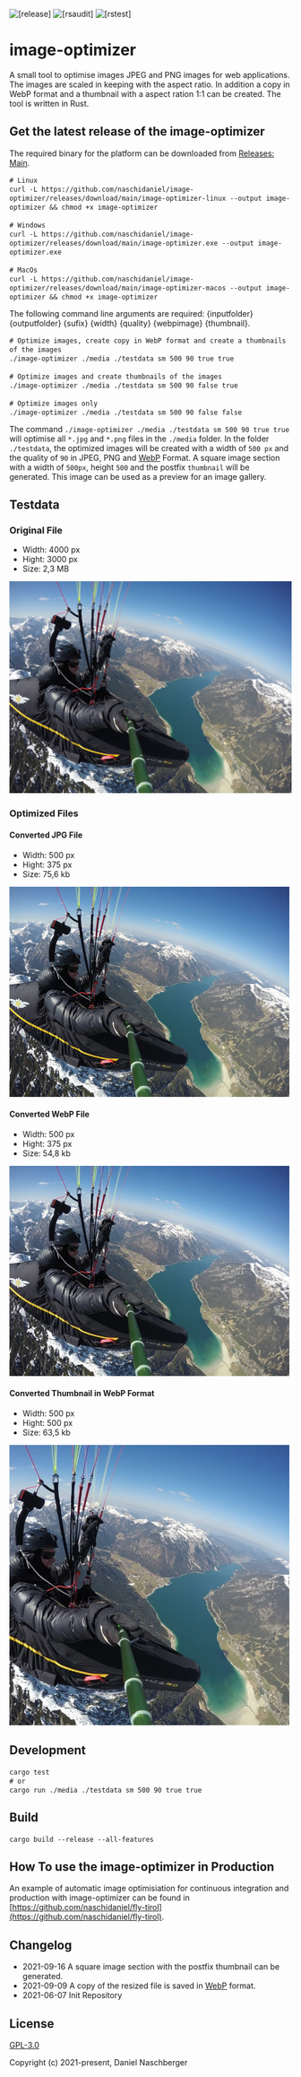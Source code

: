![[release]](https://github.com/naschidaniel/image-optimizer/actions/workflows/release.yml/badge.svg) 
![[rsaudit]](https://github.com/naschidaniel/image-optimizer/actions/workflows/rsaudit.yml/badge.svg?name=rsaudit) 
![[rstest]](https://github.com/naschidaniel/image-optimizer/actions/workflows/rstest.yml/badge.svg?name=rstest)

# image-optimizer

A small tool to optimise images JPEG and PNG images for web applications. The images are scaled in keeping with the aspect ratio. In addition a copy in WebP format and a thumbnail with a aspect ration 1:1 can be created.
The tool is written in Rust. 

## Get the latest release of the image-optimizer

The required binary for the platform can be downloaded from [Releases: Main](https://github.com/naschidaniel/image-optimizer/releases/tag/main).

```
# Linux 
curl -L https://github.com/naschidaniel/image-optimizer/releases/download/main/image-optimizer-linux --output image-optimizer && chmod +x image-optimizer

# Windows
curl -L https://github.com/naschidaniel/image-optimizer/releases/download/main/image-optimizer.exe --output image-optimizer.exe

# MacOs
curl -L https://github.com/naschidaniel/image-optimizer/releases/download/main/image-optimizer-macos --output image-optimizer && chmod +x image-optimizer
```

The following command line arguments are required: {inputfolder} {outputfolder} {sufix} {width} {quality} {webpimage} {thumbnail}.

```
# Optimize images, create copy in WebP format and create a thumbnails of the images
./image-optimizer ./media ./testdata sm 500 90 true true

# Optimize images and create thumbnails of the images
./image-optimizer ./media ./testdata sm 500 90 false true

# Optimize images only
./image-optimizer ./media ./testdata sm 500 90 false false
```

The command `./image-optimizer ./media ./testdata sm 500 90 true true` will optimise all `*.jpg` and `*.png` files in the `./media` folder. In the folder `./testdata`, the optimized images will be created with a width of `500 px` and the quality of `90` in JPEG, PNG and [WebP](https://developers.google.com/speed/webp) Format. A square image section with a width of `500px`, height `500` and the postfix `thumbnail` will be generated. This image can be used as a preview for an image gallery.
## Testdata

### Original File

- Width: 4000 px
- Hight: 3000 px
- Size: 2,3 MB

![Original](./media/paradise/fly.JPG)

### Optimized Files

#### Converted JPG File
- Width: 500 px
- Hight: 375 px
- Size: 75,6 kb

![Converted JPG File](./testdata/test_ok_fly_sm.JPG)

#### Converted WebP File
- Width: 500 px
- Hight: 375 px
- Size: 54,8 kb

![Converted WebP File](./testdata/test_ok_fly_sm.webp)

#### Converted Thumbnail in WebP Format
- Width: 500 px
- Hight: 500 px
- Size: 63,5 kb

![Converted WebP File](./testdata/test_ok_fly_sm_thumbnail.webp)
## Development

```
cargo test
# or
cargo run ./media ./testdata sm 500 90 true true
```

## Build

```
cargo build --release --all-features
```


## How To use the image-optimizer in Production

An example of automatic image optimisiation for continuous integration and production with image-optimizer can be found in [https://github.com/naschidaniel/fly-tirol](https://github.com/naschidaniel/fly-tirol).

## Changelog

* 2021-09-16 A square image section with the postfix thumbnail can be generated.
* 2021-09-09 A copy of the resized file is saved in [WebP](https://developers.google.com/speed/webp) format.
* 2021-06-07 Init Repository

## License

[GPL-3.0](./LICENSE)

Copyright (c) 2021-present, Daniel Naschberger